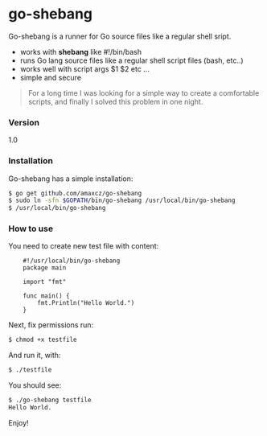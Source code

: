 # go-shebang

Go-shebang is a runner for Go source files like a regular shell sript.

  - works with **shebang** like #!/bin/bash
  - runs Go lang source files like a regular shell script files (bash, etc..)
  - works well with script args $1 $2 etc ...
  - simple and secure


> For a long time I was looking for a simple way to create a comfortable scripts, and finally I solved this problem in one night.

### Version
1.0

### Installation

Go-shebang has a simple installation:

```sh
$ go get github.com/amaxcz/go-shebang
$ sudo ln -sfn $GOPATH/bin/go-shebang /usr/local/bin/go-shebang
$ /usr/local/bin/go-shebang
```

### How to use

You need to create new test file with content:
```
    #!/usr/local/bin/go-shebang
    package main
    
    import "fmt"
    
    func main() {
        fmt.Println("Hello World.")
    }
```
Next, fix permissions run:
```sh
$ chmod +x testfile
```

And run it, with:
```sh
$ ./testfile
```
You should see:
```sh
$ ./go-shebang testfile
Hello World.
```

Enjoy!

